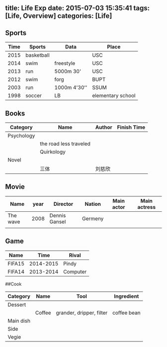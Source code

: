 title: Life Exp
date: 2015-07-03 15:35:41
tags: [Life, Overview]
categories: [Life]
---

## Sports

| Time | Sports | Data | Place|
| --- | --- | --- | --- |
| 2015 | basketball |  | USC |
| 2014 | swim | freestyle | USC|
| 2013 | run | 5000m 30'| USC |
| 2012 | swim | forg | BUPT |
| 2003 | run | 1000m 4'30'' | SSUM |
| 1998 | soccer | LB | elementary school |

## Books

|Category| Name | Author | Finish Time|
| --- | --- | --- | --- |
| Psychology||||
| | the road less traveled | | |
| |  Quirkology | | |
| Novel||||
||三体| 刘慈欣| | |

## Movie
| Name | year |Director | Nation | Main actor | Main actress |
| ---- | ---- | --------| ------ | ---------- | ------------ |
| The wave | 2008 |Dennis Gansel | Germeny | | |
||||||||

## Game

| Name | Time | Rival |
| --- | --- | --- |
| FIFA15 | 2014-2015| Pindy
| FIFA14 | 2013-2014 | Computer |


##Cook

| Category | Name | Tool | Ingredient |
| -------- | ---- | ---- | ---------- |
| Dessert | | | |
| | Coffee| grander, dripper, filter| coffee bean |
| Main dish||||
|Side||||
|Vegie||||
